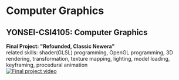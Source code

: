 # Computer Graphics

## YONSEI-CSI4105: Computer Graphics
__Final Project: "Refounded, Classic Newera"__  
related skills: shader(GLSL) programming, OpenGL programming, 3D rendering, transformation, texture mapping, lighting, model loading, keyframing, procedural animation  
[![Final project video](http://img.youtube.com/vi/bWJG36hSLMs/0.jpg)](https://www.youtube.com/watch?v=bWJG36hSLMs&ab_channel=%EB%B9%84%EB%B9%84%ED%95%98)